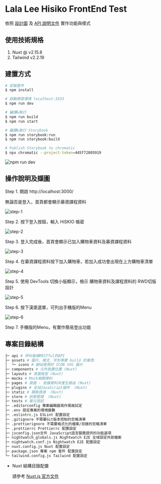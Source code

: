 # Lala Lee Hisiko FrontEnd Test

依照 [設計圖](https://www.figma.com/file/N7kbbBKWVP8PkfhReu8WGg/Untitled?nodeid=0%3A1) 及 [API 說明文件](https://app.swaggerhub.com/apis-docs/ethan0526/HiSKIO/1.0.0-oas3) 實作功能與樣式 

## 使用技術規格

1. Nuxt @ v2.15.8  
2. Tailwind v2.2.19

## 建置方式

```bash
# 安裝套件
$ npm install

# 啟動開發環境 localhost:3333
$ npm run dev

# 編譯&執行
$ npm run build
$ npm run start

# 編譯&執行 Storybook
$ npm run storybook:run
$ npm run storybook:build

# Publish Storybook to chromatic
$ npx chromatic --project-token=445f72805919
```

![npm run dev](/static/readme/npm-run-dev.png)

## 操作說明及擷圖

Step 1. 開啟 http://localhost:3000/

無論否是登入，首頁都會顯示募資課程資料

![step-1](/static/readme/step-1.png)

Step 2. 按下登入按鈕，輸入 HiSKIO 帳密 

![step-2](/static/readme/step-2.png)

Step 3. 登入完成後，首頁會顯示已加入購物車資料及募資課程資料

![step-3](/static/readme/step-3.png)

Step 4. 在募資課程資料按下加入購物車，若加入成功會出現在上方購物車清單

![step-4](/static/readme/step-4.png)

Step 5. 使用 DevTools 切換小版顯示，檢示 購物車資料及課程資料的 RWD切版設計

![step-5](/static/readme/step-5.png)

Step 6. 按下漢堡選單，可列出手機版的Menu

![step-6](/static/readme/step-6.png)

Step 7. 手機版的Menu，有實作簡易登出功能

## 專案目錄結構

```bash
├─ api # 呼叫後端RESTful的API
├─ assets # 圖片、樣式、字形等要 build 的東西
│  └─ icons # 網站使用的 ICON SVG 圖片
├─ components # 元件放置位置 (Nuxt)
├─ layouts # 頁面版型 (Nuxt)
├─ mocks # Mock相關資料
├─ pages # 頁面 - 依據資料夾產生路由 (Nuxt)
├─ plugins # 全站JavaScript插件  (Nuxt)
├─ static # 靜態資源  (Nuxt)
├─ store # 狀態管理  (Nuxt)
├─ tests # 單元測試
├─ .editorconfig 專案編輯器寫作風格試定
├─ .env 設定專案的環境變數
├─ .eslintrc.js ESLint 配置設定
├─ .gitignore 不需要Git版本控制的忽略清單
├─ .prettierignore 不需要格式化的檔案/目錄的忽略清單
├─ .prettierrc Prettierrc 配置設定
├─ jsconfig.json文件 JavaScript語言服務提供的功能選項
├─ nightwatch_globals.js Nightwatch E2E 全域設定外部檔案
├─ nightwatch.conf.js Nightwatch E2E 配置設定
├─ nuxt.config.js Nuxt 配置設定
├─ package.json 專案 npm 套件 配置設定
└─ tailwind.config.js Tailwind 配置設定

```

* Nuxt 結構目錄配置

  請參考 [Nuxt.js 官方文件](https://nuxtjs.org)